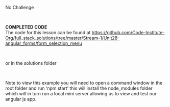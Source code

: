 No Challenge

 

**COMPLETED CODE**  
The code for this lesson can be found
at <https://github.com/Code-Institute-Org/full_stack_solutions/tree/master/Stream-1/Unit28-angular_forms/form_selection_menu>

 

or in the solutions folder

 

Note to view this example you will need to open a command window in the root
folder and run ‘npm start’ this will install the node\_modules folder which will
in turn run a local mini server allowing us to view and test our angular js app.
